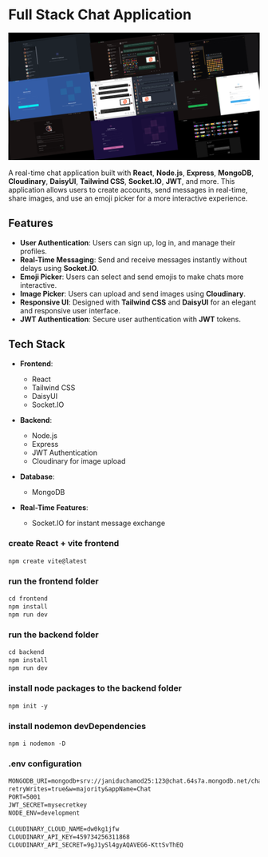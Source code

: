 # Full Stack Chat Application

![Chat App Demo](./assets/chatapp.png)

A real-time chat application built with **React**, **Node.js**, **Express**, **MongoDB**, **Cloudinary**, **DaisyUI**, **Tailwind CSS**, **Socket.IO**, **JWT**, and more. This application allows users to create accounts, send messages in real-time, share images, and use an emoji picker for a more interactive experience.

## Features

- **User Authentication**: Users can sign up, log in, and manage their profiles.
- **Real-Time Messaging**: Send and receive messages instantly without delays using **Socket.IO**.
- **Emoji Picker**: Users can select and send emojis to make chats more interactive.
- **Image Picker**: Users can upload and send images using **Cloudinary**.
- **Responsive UI**: Designed with **Tailwind CSS** and **DaisyUI** for an elegant and responsive user interface.
- **JWT Authentication**: Secure user authentication with **JWT** tokens.

## Tech Stack

- **Frontend**:
  - React
  - Tailwind CSS
  - DaisyUI
  - Socket.IO
    
- **Backend**:
  - Node.js
  - Express
  - JWT Authentication
  - Cloudinary for image upload
 
- **Database**:
  - MongoDB
       
- **Real-Time Features**:
  - Socket.IO for instant message exchange

### create React + vite frontend

```
npm create vite@latest
```

### run the frontend folder

```
cd frontend
npm install
npm run dev
```

### run the backend folder

```
cd backend
npm install
npm run dev
```

### install node packages to the backend folder

```
npm init -y
```

### install nodemon devDependencies

```
npm i nodemon -D
```

### .env configuration

```
MONGODB_URI=mongodb+srv://janiduchamod25:123@chat.64s7a.mongodb.net/chat_db?retryWrites=true&w=majority&appName=Chat
PORT=5001
JWT_SECRET=mysecretkey
NODE_ENV=development

CLOUDINARY_CLOUD_NAME=dw0kg1jfw
CLOUDINARY_API_KEY=459734256311868
CLOUDINARY_API_SECRET=9gJ1ySl4gyAQAVEG6-KttSvThEQ
```
